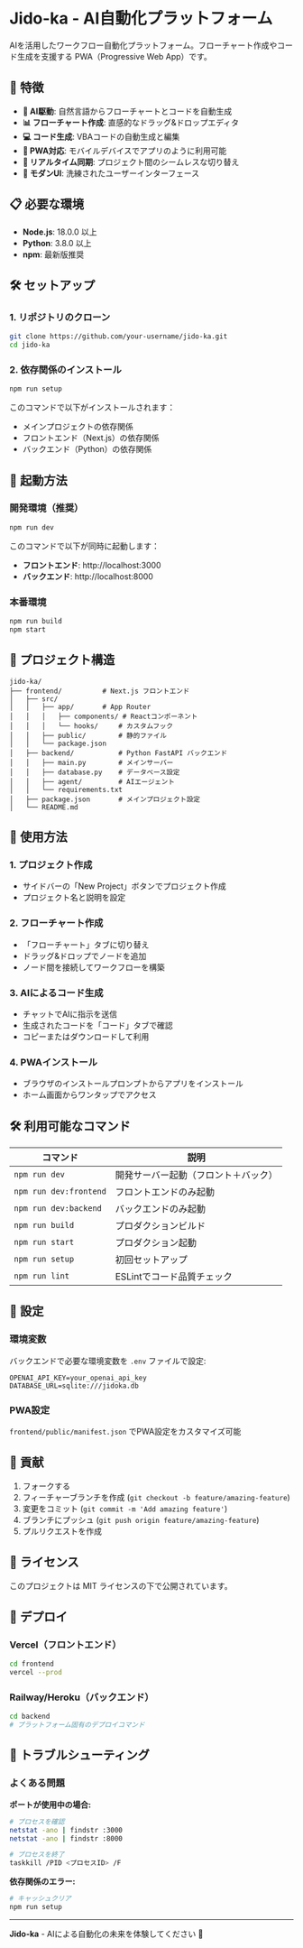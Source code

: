 # Jido-ka - AI自動化プラットフォーム

AIを活用したワークフロー自動化プラットフォーム。フローチャート作成やコード生成を支援する PWA（Progressive Web App）です。

## 🚀 特徴

- **🤖 AI駆動**: 自然言語からフローチャートとコードを自動生成
- **📊 フローチャート作成**: 直感的なドラッグ&ドロップエディタ
- **💻 コード生成**: VBAコードの自動生成と編集
- **📱 PWA対応**: モバイルデバイスでアプリのように利用可能
- **🔄 リアルタイム同期**: プロジェクト間のシームレスな切り替え
- **🎨 モダンUI**: 洗練されたユーザーインターフェース

## 📋 必要な環境

- **Node.js**: 18.0.0 以上
- **Python**: 3.8.0 以上
- **npm**: 最新版推奨

## 🛠️ セットアップ

### 1. リポジトリのクローン
```bash
git clone https://github.com/your-username/jido-ka.git
cd jido-ka
```

### 2. 依存関係のインストール
```bash
npm run setup
```
このコマンドで以下がインストールされます：
- メインプロジェクトの依存関係
- フロントエンド（Next.js）の依存関係  
- バックエンド（Python）の依存関係

## 🚀 起動方法

### 開発環境（推奨）
```bash
npm run dev
```
このコマンドで以下が同時に起動します：
- **フロントエンド**: http://localhost:3000
- **バックエンド**: http://localhost:8000

### 本番環境
```bash
npm run build
npm start
```

## 📁 プロジェクト構造

```
jido-ka/
├── frontend/          # Next.js フロントエンド
│   ├── src/
│   │   ├── app/       # App Router
│   │   │   ├── components/ # Reactコンポーネント
│   │   │   └── hooks/     # カスタムフック
│   │   ├── public/        # 静的ファイル
│   │   └── package.json
│   ├── backend/           # Python FastAPI バックエンド
│   │   ├── main.py        # メインサーバー
│   │   ├── database.py    # データベース設定
│   │   ├── agent/         # AIエージェント
│   │   └── requirements.txt
│   ├── package.json       # メインプロジェクト設定
│   └── README.md
```

## 🎯 使用方法

### 1. プロジェクト作成
- サイドバーの「New Project」ボタンでプロジェクト作成
- プロジェクト名と説明を設定

### 2. フローチャート作成
- 「フローチャート」タブに切り替え
- ドラッグ&ドロップでノードを追加
- ノード間を接続してワークフローを構築

### 3. AIによるコード生成
- チャットでAIに指示を送信
- 生成されたコードを「コード」タブで確認
- コピーまたはダウンロードして利用

### 4. PWAインストール
- ブラウザのインストールプロンプトからアプリをインストール
- ホーム画面からワンタップでアクセス

## 🛠️ 利用可能なコマンド

| コマンド | 説明 |
|---------|------|
| `npm run dev` | 開発サーバー起動（フロント＋バック） |
| `npm run dev:frontend` | フロントエンドのみ起動 |
| `npm run dev:backend` | バックエンドのみ起動 |
| `npm run build` | プロダクションビルド |
| `npm run start` | プロダクション起動 |
| `npm run setup` | 初回セットアップ |
| `npm run lint` | ESLintでコード品質チェック |

## 🔧 設定

### 環境変数
バックエンドで必要な環境変数を `.env` ファイルで設定:
```
OPENAI_API_KEY=your_openai_api_key
DATABASE_URL=sqlite:///jidoka.db
```

### PWA設定
`frontend/public/manifest.json` でPWA設定をカスタマイズ可能

## 🤝 貢献

1. フォークする
2. フィーチャーブランチを作成 (`git checkout -b feature/amazing-feature`)
3. 変更をコミット (`git commit -m 'Add amazing feature'`)
4. ブランチにプッシュ (`git push origin feature/amazing-feature`)
5. プルリクエストを作成

## 📄 ライセンス

このプロジェクトは MIT ライセンスの下で公開されています。

## 🚀 デプロイ

### Vercel（フロントエンド）
```bash
cd frontend
vercel --prod
```

### Railway/Heroku（バックエンド）
```bash
cd backend
# プラットフォーム固有のデプロイコマンド
```

## 🐛 トラブルシューティング

### よくある問題

**ポートが使用中の場合:**
```bash
# プロセスを確認
netstat -ano | findstr :3000
netstat -ano | findstr :8000

# プロセスを終了
taskkill /PID <プロセスID> /F
```

**依存関係のエラー:**
```bash
# キャッシュクリア
npm run setup
```

---

**Jido-ka** - AIによる自動化の未来を体験してください 🚀